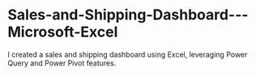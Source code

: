 # Sales-and-Shipping-Dashboard---Microsoft-Excel
I created a sales and shipping dashboard using Excel, leveraging Power Query and Power Pivot features.
